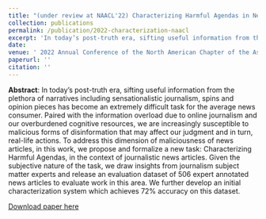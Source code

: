 ```yaml
---
title: "(under review at NAACL'22) Characterizing Harmful Agendas in News Articles"
collection: publications
permalink: /publication/2022-characterization-naacl
excerpt: 'In today’s post-truth era, sifting useful information from the plethora of narratives including sensationalistic journalism, spins and opinion pieces has become an extremely difficult task for the average news consumer. Paired with the information overload due to online journalism and our overburdened cognitive resources, we are increasingly susceptible to malicious forms of disinformation that may affect our judgment and in turn, real-life actions. To address this dimension of maliciousness of news articles, in this work, we propose and formalize a new task: Characterizing Harmful Agendas, in the context of journalistic news articles. Given the subjective nature of the task,  we draw insights from journalism subject matter experts and release an evaluation dataset of 506 expert annotated news articles to evaluate work in this area. We further develop an initial characterization system which achieves 72\% accuracy on this dataset.'
date: 
venue: ' 2022 Annual Conference of the North American Chapter of the Association for Computational Linguistics'
paperurl: ''
citation: ''
---
```

**Abstract**: In today’s post-truth era, sifting useful information from the plethora of narratives including sensationalistic journalism, spins and opinion pieces has become an extremely difficult task for the average news consumer. Paired with the information overload due to online journalism and our overburdened cognitive resources, we are increasingly susceptible to malicious forms of disinformation that may affect our judgment and in turn, real-life actions. To address this dimension of maliciousness of news articles, in this work, we propose and formalize a new task: Characterizing Harmful Agendas, in the context of journalistic news articles. Given the subjective nature of the task,  we draw insights from journalism subject matter experts and release an evaluation dataset of 506 expert annotated news articles to evaluate work in this area. We further develop an initial characterization system which achieves 72\% accuracy on this dataset.

[Download paper here]()

<!-- Recommended citation:  -->